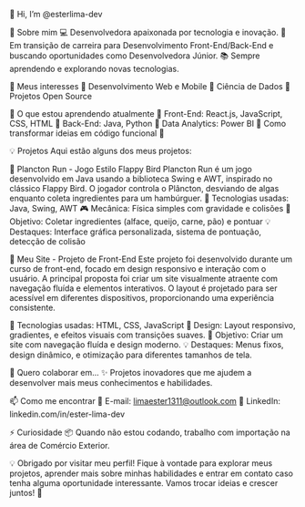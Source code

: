 👋 Hi, I’m @esterlima-dev

🚀 Sobre mim
💻 Desenvolvedora apaixonada por tecnologia e inovação.
🎯 Em transição de carreira para Desenvolvimento Front-End/Back-End e buscando oportunidades como Desenvolvedora Júnior.
📚 Sempre aprendendo e explorando novas tecnologias.

👀 Meus interesses
🔹 Desenvolvimento Web e Mobile
🔹 Ciência de Dados
🔹 Projetos Open Source

🌱 O que estou aprendendo atualmente
📌 Front-End: React.js, JavaScript, CSS, HTML
📌 Back-End: Java, Python
📌 Data Analytics: Power BI
📌 Como transformar ideias em código funcional 🚀

💡 Projetos
Aqui estão alguns dos meus projetos:

🔹 Plancton Run - Jogo Estilo Flappy Bird
   Plancton Run é um jogo desenvolvido em Java usando a biblioteca Swing e AWT, inspirado no clássico
   Flappy Bird. O jogador controla o Plâncton, desviando de algas enquanto coleta ingredientes para um
   hambúrguer.
🔹 Tecnologias usadas: Java, Swing, AWT
🎮 Mecânica: Física simples com gravidade e colisões
🥦 Objetivo: Coletar ingredientes (alface, queijo, carne, pão) e pontuar
💡 Destaques: Interface gráfica personalizada, sistema de pontuação, detecção de colisão


🔹 Meu Site - Projeto de Front-End
   Este projeto foi desenvolvido durante um curso de front-end, focado em design responsivo e interação
   com o usuário. A principal proposta foi criar um site visualmente atraente com navegação fluída e
   elementos interativos. O layout é projetado para ser acessível em diferentes dispositivos,
   proporcionando uma experiência consistente.

   🔹 Tecnologias usadas: HTML, CSS, JavaScript
   🎨 Design: Layout responsivo, gradientes, e efeitos visuais com transições suaves.
   📱 Objetivo: Criar um site com navegação fluída e design moderno.
   💡 Destaques: Menus fixos, design dinâmico, e otimização para diferentes tamanhos de tela.
   

💞️ Quero colaborar em...
✨ Projetos inovadores que me ajudem a desenvolver mais meus conhecimentos e habilidades.

📫 Como me encontrar
📧 E-mail: limaester1311@outlook.com
🔗 LinkedIn: linkedin.com/in/ester-lima-dev

⚡ Curiosidade
📦 Quando não estou codando, trabalho com importação na área de Comércio Exterior.


💡 Obrigado por visitar meu perfil!
 Fique à vontade para explorar meus projetos, aprender mais sobre minhas habilidades e entrar em contato caso tenha alguma oportunidade interessante. 
 Vamos trocar ideias e crescer juntos! 🚀



